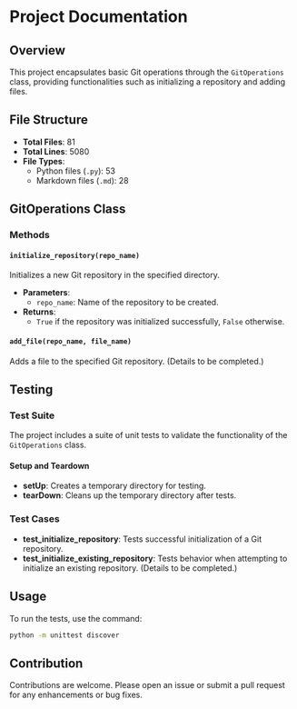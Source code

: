 # Project Documentation

## Overview
This project encapsulates basic Git operations through the `GitOperations` class, providing functionalities such as initializing a repository and adding files.

## File Structure
- **Total Files**: 81
- **Total Lines**: 5080
- **File Types**: 
  - Python files (`.py`): 53
  - Markdown files (`.md`): 28

## GitOperations Class

### Methods

#### `initialize_repository(repo_name)`
Initializes a new Git repository in the specified directory.

- **Parameters**: 
  - `repo_name`: Name of the repository to be created.
- **Returns**: 
  - `True` if the repository was initialized successfully, `False` otherwise.

#### `add_file(repo_name, file_name)`
Adds a file to the specified Git repository. (Details to be completed.)

## Testing

### Test Suite
The project includes a suite of unit tests to validate the functionality of the `GitOperations` class.

#### Setup and Teardown
- **setUp**: Creates a temporary directory for testing.
- **tearDown**: Cleans up the temporary directory after tests.

### Test Cases
- **test_initialize_repository**: Tests successful initialization of a Git repository.
- **test_initialize_existing_repository**: Tests behavior when attempting to initialize an existing repository. (Details to be completed.)

## Usage
To run the tests, use the command:
```bash
python -m unittest discover
```

## Contribution
Contributions are welcome. Please open an issue or submit a pull request for any enhancements or bug fixes.